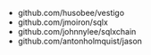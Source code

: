 - github.com/husobee/vestigo
- github.com/jmoiron/sqlx
- github.com/johnnylee/sqlxchain
- github.com/antonholmquist/jason
